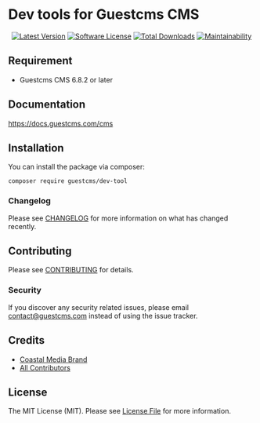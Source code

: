 # Dev tools for Guestcms CMS

<p align="center">
    <a href="https://packagist.org/packages/guestcms/dev-tool"><img src="https://img.shields.io/packagist/v/guestcms/dev-tool.svg?style=flat-square" alt="Latest Version"></a>
    <a href="/LICENSE"><img src="https://img.shields.io/badge/license-MIT-brightgreen.svg?style=flat-square" alt="Software License"></a>
    <a href="https://packagist.org/packages/guestcms/dev-tool"><img src="https://img.shields.io/packagist/dt/guestcms/dev-tool.svg?style=flat-square" alt="Total Downloads"></a>
    <a href="https://codeclimate.com/github/guestcms/dev-tool/maintainability"><img src="https://api.codeclimate.com/v1/badges/a6e4612307e3b3bf8252/maintainability" alt="Maintainability"></a>
</p>

## Requirement

- Guestcms CMS 6.8.2 or later

## Documentation

https://docs.guestcms.com/cms

## Installation

You can install the package via composer:

```shell
composer require guestcms/dev-tool
```

### Changelog

Please see [CHANGELOG](CHANGELOG.md) for more information on what has changed recently.

## Contributing

Please see [CONTRIBUTING](CONTRIBUTING.md) for details.

### Security

If you discover any security related issues, please email contact@guestcms.com instead of using the issue tracker.

## Credits

- [Coastal Media Brand](https://github.com/guestcms)
- [All Contributors](../../contributors)

## License

The MIT License (MIT). Please see [License File](LICENSE) for more information.
